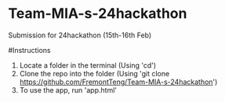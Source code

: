 # Team-MIA-s-24hackathon
Submission for 24hackathon (15th-16th Feb)

#Instructions
1) Locate a folder in the terminal (Using 'cd')
2) Clone the repo into the folder (Using 'git clone https://github.com/FremontTeng/Team-MIA-s-24hackathon')
3) To use the app, run 'app.html'
